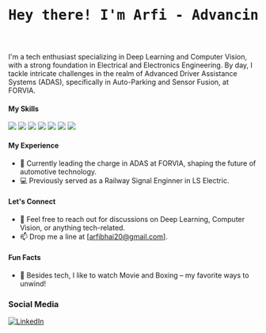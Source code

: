 <h1 align="center"><pre>Hey there! I'm Arfi - Advancing Tech, Transforming Tomorrow</pre></h1>
<br>

I'm a tech enthusiast specializing in Deep Learning and Computer Vision, with a strong foundation in Electrical and Electronics Engineering. By day, I tackle intricate challenges in the realm of Advanced Driver Assistance Systems (ADAS), specifically in Auto-Parking and Sensor Fusion, at FORVIA.

#### My Skills

<img src="https://img.shields.io/badge/Deep_Learning-000000?style=flat-square&logo=python&logoColor=white"/>
<img src="https://img.shields.io/badge/Computer_Vision-000000?style=flat-square&logo=python&logoColor=white"/>
<img src="https://img.shields.io/badge/Image_Processing-000000?style=flat-square&logo=python&logoColor=white"/>
<img src="https://img.shields.io/badge/Pattern_Recognition-000000?style=flat-square&logo=python&logoColor=white"/>
<img src="https://img.shields.io/badge/Machine_Learning-000000?style=flat-square&logo=python&logoColor=white"/>
<img src="https://img.shields.io/badge/C++-00599C?style=flat-square&logo=c%2B%2B&logoColor=white"/>
<img src="https://img.shields.io/badge/Python-3776AB?style=flat-square&logo=python&logoColor=white"/>

#### My Experience

- :car: Currently leading the charge in ADAS at FORVIA, shaping the future of automotive technology.
- :computer: Previously served as a Railway Signal Enginner in LS Electric.

#### Let's Connect

- 💬 Feel free to reach out for discussions on Deep Learning, Computer Vision, or anything tech-related.
- 📫 Drop me a line at [arfibhai20@gmail.com].

#### Fun Facts

- :partying_face: Besides tech, I like to watch Movie and Boxing – my favorite ways to unwind!

### Social Media
[![LinkedIn](https://img.shields.io/badge/LinkedIn-0077B5?style=flat-square&logo=linkedin&logoColor=white)](https://www.linkedin.com/in/arfieee/) 
